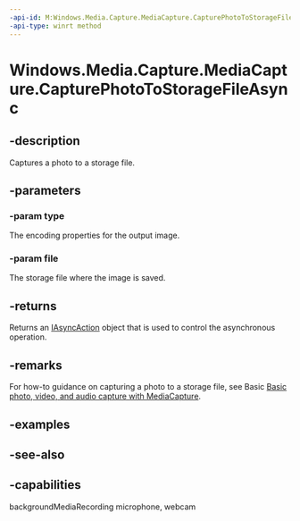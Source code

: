```yaml
---
-api-id: M:Windows.Media.Capture.MediaCapture.CapturePhotoToStorageFileAsync(Windows.Media.MediaProperties.ImageEncodingProperties,Windows.Storage.IStorageFile)
-api-type: winrt method
---
```


<!-- Method syntax
public Windows.Foundation.IAsyncAction CapturePhotoToStorageFileAsync(Windows.Media.MediaProperties.ImageEncodingProperties type, Windows.Storage.IStorageFile file)
-->

# Windows.Media.Capture.MediaCapture.CapturePhotoToStorageFileAsync

## -description
Captures a photo to a storage file.

## -parameters
### -param type
The encoding properties for the output image.

### -param file
The storage file where the image is saved.

## -returns
Returns an [IAsyncAction](../windows.foundation/iasyncaction.md) object that is used to control the asynchronous operation.

## -remarks
For how-to guidance on capturing a photo to a storage file, see Basic [Basic photo, video, and audio capture with MediaCapture](https://msdn.microsoft.com/windows/uwp/audio-video-camera/basic-photo-video-and-audio-capture-with-mediacapture).

## -examples

## -see-also


## -capabilities
backgroundMediaRecording
microphone, webcam
